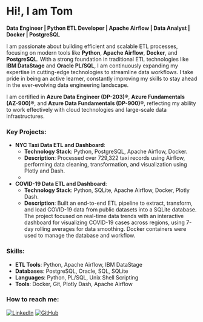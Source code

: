 # Hi!, I am Tom 

**Data Engineer | Python ETL Developer | Apache Airflow | Data Analyst | Docker | PostgreSQL**

I am passionate about building efficient and scalable ETL processes, focusing on modern tools like **Python**, **Apache Airflow**, **Docker**, and **PostgreSQL**. With a strong foundation in traditional ETL technologies like **IBM DataStage** and **Oracle PL/SQL**, I am continuously expanding my expertise in cutting-edge technologies to streamline data workflows. I take pride in being an active learner, constantly improving my skills to stay ahead in the ever-evolving data engineering landscape.

I am certified in **Azure Data Engineer (DP-203)®**, **Azure Fundamentals (AZ-900)®**, and **Azure Data Fundamentals (DP-900)®**, reflecting my ability to work effectively with cloud technologies and large-scale data infrastructures.

### Key Projects:
- **NYC Taxi Data ETL and Dashboard**:
  - **Technology Stack**: Python, PostgreSQL, Apache Airflow, Docker.
  - **Description**: Processed over 729,322 taxi records using Airflow, performing data cleaning, transformation, and visualization using Plotly and Dash.
  - 
- **COVID-19 Data ETL and Dashboard**:
  - **Technology Stack**: Python, SQLite, Apache Airflow, Docker, Plotly Dash.
  - **Description**: Built an end-to-end ETL pipeline to extract, transform, and load COVID-19 data from public datasets into a SQLite database. The project focused on real-time data trends with an interactive dashboard for visualizing COVID-19 cases across regions, using 7-day rolling averages for data smoothing. Docker containers were used to manage the database and workflow.

### Skills:
- **ETL Tools**: Python, Apache Airflow, IBM DataStage
- **Databases**: PostgreSQL, Oracle, SQL, SQLite
- **Languages**: Python, PL/SQL, Unix Shell Scripting
- **Tools**: Docker, Git, Plotly Dash, Apache Airflow

### How to reach me:
[![LinkedIn](https://img.shields.io/badge/-LinkedIn-blue?style=flat&logo=linkedin&logoColor=white)](https://www.linkedin.com/in/teerawus) 
[![GitHub](https://img.shields.io/badge/GitHub-black?style=flat&logo=github&logoColor=white)](https://github.com/Tom-Teerawut)
